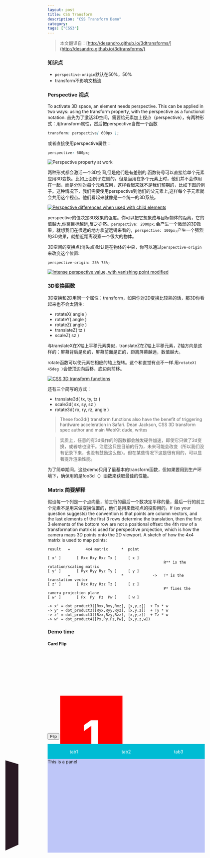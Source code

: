 ```yaml
---
layout: post
title: CSS Transform
description: "CSS Transform Demo"
category: 
tags: ["CSS3"]
---
```


 > 本文翻译自：[http://desandro.github.io/3dtransforms/](http://desandro.github.io/3dtransforms/)

### 知识点

 - `perspective-origin`默认在50%，50%
 - transform不影响文档流

### Perspective 视点
To activate 3D space, an element needs perspective. This can be applied in two ways: using the transform property, with the perspective as a functional notation.
首先为了激活3D空间，需要给元素加上视点（perspective），有两种形式：用transform属性，然后把perspective当做一个函数

```CSS
transform: perspective( 600px );
```

或者直接使用perspective属性：

```CSS
perspective: 600px;
```

<img src="http://desandro.github.io/3dtransforms/img/perspective01.png" alt="Perspective property at work">

两种形式都会激活一个3D空间,但是他们是有差别的.函数符号可以直接给单个元素应用3D变换。比如上面例子左侧的。但是当用在多个元素上时，他们并不会作用在一起，而是分别对每个元素应用，这样看起来就不是我们预期的，比如下图的例子。这种情况下，我们需要使用perspective到他们的父元素上,这样每个子元素就会共用这个视点。他们看起来就像是一个统一的3D系统。

<a href="http://desandro.github.io/3dtransforms/examples/perspective-02-children.html">
<img src="http://desandro.github.io/3dtransforms/img/perspective-children01.png" alt="Perspective differences when used with child elements"></a>

perspective的值决定3D效果的强度。你可以把它想象成与目标物体的距离，它的值越大,你离目标越远,反之亦然。`perspective: 2000px;`会产生一个微弱的3D效果，就想我们在很远的地方拿望远镜来看的，`perspective: 100px;`产生一个强烈的3D效果，就想近距离观察一个很大的物体。

3D空间的变换点(消失点)默认是在物体的中央，你可以通过`perspective-origin`来改变这个位置:

```
perspective-origin: 25% 75%;
```

<a href="http://desandro.github.io/3dtransforms/examples/perspective-03.html">
	<img src="http://desandro.github.io/3dtransforms/img/perspective02.png
" alt="Intense perspective value, with vanishing point modified">
</a>

### 3D变换函数

3D变换和2D用同一个属性：transform，如果你对2D变换比较熟的话，那3D你看起来也不会太陌生:

 - rotateX( angle )
 - rotateY( angle )
 - rotateZ( angle )
 - translateZ( tz )
 - scaleZ( sz )

与translateX在X轴上平移元素类似，translateZ在Z轴上平移元素，Z轴方向是这样的：屏幕背后是负的，屏幕前面是正的，距离屏幕越远，数值越大。

rotate函数可以使元素在相应的轴上旋转。这个和直觉有点不一样.用`rotateX( 45deg )`会使顶边向后移，底边向前移。

<a href="http://desandro.github.io/3dtransforms/examples/transforms-01-functions.html">
<img src="http://desandro.github.io/3dtransforms/img/transforms01.png" alt="CSS 3D transform functions"></a>

还有三个简写的方式：

 - translate3d( tx, ty, tz )
 - scale3d( sx, sy, sz )
 - rotate3d( rx, ry, rz, angle )

 > These foo3d() transform functions also have the benefit of triggering hardware acceleration in Safari. Dean Jackson, CSS 3D transform spec author and main WebKit dude, writes

 > 实质上，任意的有3d操作的的函数都会触发硬件加速，即使它只做了2d变换，或者啥也没干。注意这只是目前的行为，未来可能会改变（所以我们没有记录下来，也没有鼓励这么做）。但在某些情况下这是很有用的，可以显著提升渲染性能。

为了简单期间，这些demo只用了最基本的transform函数，但如果要用到生产环境下，确保用的是foo3d（）函数来获取最佳的性能。

### Matrix 简要解释

假设每一个列是一个点向量，前三行的最后一个数决定平移的量，最后一行的前三个元素不是用来做变换位置的，他们是用来做视点的投影用的。If (as your question suggests) the convention is that points are column vectors, and the last elements of the first 3 rows determine the translation, then the first 3 elements of the bottom row are not a positional offset: the 4th row of a transformation matrix is used for perspective projection, which is how the camera maps 3D points onto the 2D viewport. A sketch of how the 4x4 matrix is used to map points:


	result   =       4x4 matrix      *  point

	[ x' ]       [ Rxx Rxy Rxz Tx ]     [ x ]
	                                                    R** is the rotation/scaling matrix
	[ y' ]       [ Ryx Ryy Ryz Ty ]     [ y ]
	         =                       *             ->   T* is the translation vector
	[ z' ]       [ Rzx Rzy Rzz Tz ]     [ z ]
	                                                    P* fixes the camera projection plane
	[ w' ]       [ Px  Py  Pz  Pw ]     [ w ]

	-> x' = dot_product3([Rxx,Rxy,Rxz], [x,y,z])  + Tx * w
	-> y' = dot_product3([Ryx,Ryy,Ryz], [x,y,z])  + Ty * w
	-> z' = dot_product3([Rzx,Rzy,Rzz], [x,y,z])  + Tz * w
	-> w' = dot_product4([Px,Py,Pz,Pw], [x,y,z,w])




### Demo time

#### Card Flip

<section class="flip-container">
  <div id="card">
    <figure class="front">1</figure>
    <figure class="back">2</figure>
  </div>
</section>
<input class="btn btn-default" id="flipButton" type="button" value="Flip"/>

<style>
	.flip-container { 
	  width: 200px;
	  height: 260px;
	  position: relative;
	  perspective: 800px;
	}
	#card {
	  width: 100%;
	  height: 100%;
	  position: absolute;
	  transform-style: preserve-3d;
	  transition: transform 1s;
	}
	#card figure {
	  display: block;
	  height: 100%;
	  width: 100%;
	  line-height: 260px;
	  color: white;
	  text-align: center;
	  font-weight: bold;
	  font-size: 140px;
	  position: absolute;
	  -webkit-backface-visibility: hidden;
	  -moz-backface-visibility: hidden;
	  -o-backface-visibility: hidden;
	  backface-visibility: hidden;
	}
	#card .front {
	  background: red;
	}
	#card .back {
	  background: blue;
	  transform: rotateY( 180deg );
	}
	#card.flipped {
	  transform: rotateY( 180deg );
	}
</style>

<script>
	$("#flipButton").click(function(){
		$("#card").toggleClass("flipped");
	});
</script>

<div id="transformTabs">
	<ul class="navs">
		<li><span>tab1</span></li>
		<li><span>tab2</span></li>
		<li><span>tab3</span></li>
	</ul>
	<div class="panel-content">
		<div class="panel-div">This is a panel</div>
		<div class="panel-div">This is a panel</div>
		<div class="panel-div">This is a panel</div>
	</div>
</div>
<style>
	#transformTabs{
		perspective:4000px;
		display: flex;
		flex-direction:column;

	}
	#transformTabs ul{
		background-color: #00bcd4;
		margin-bottom: 0;
		padding: 0;
		display: flex;
		justify-content:space-around;
		list-style: none;
		color:#FFF;
		font-size: 14px;
	}
	#transformTabs li{
		flex:1;
		display: flex;
		justify-content:center;
		align-items:center;
		text-align: center;
		vertical-align: middle;
		height: 48px;
	}
	#transformTabs .active{
		/*border-bottom: 2px solid #FFFF8D;*/

	}
	.panel-content{
		height: 300px;
		position: relative;
		transform-style:preserve-3d;
		transform-origin:-150px center;
		transition:transform 400ms cubic-bezier(0.4, 0.0, 1, 1);	

	}

	.panel-content .panel-div{
		height: 300px;
		position: absolute;
		left:0;
		top: 0;
		width: 100%;
		height: 100%;
		transition:transform 400ms ease-in-out;
	}
	.panel-content .panel-div.show{
		opacity: 1;
	}
	.panel-content .panel-div:nth-child(1){
		background-color: rgb(190, 198, 248);
		transform:rotateY(0deg);
		transform-origin:-150px center;
	}
	.panel-content .panel-div:nth-child(2){
		transform-origin:-150px center;
		transform:rotateY(90deg);
		background-color: #291923;
	}
	.panel-content .panel-div:nth-child(3){
		transform-origin:-150px center;
		transform:rotateY(180deg);
		background-color: #921029;
	}
</style>
<script>
	var $aaaa = $("#transformTabs") 
	var $ani = $aaaa.find('.panel-content');
	var $lis = $aaaa.find('li');
	$lis.click(function(){
		var $li = $(this);
		$lis.removeClass('active');
		$li.addClass('active');
		switch($li.index()){
			case 0:
				$ani.css('transform','rotateY(0)') ;
				break;
			case 1:
				$ani.css('transform','rotateY(-90deg)');
				break;
			case 2:
				$ani.css('transform','rotateY(-180deg)');
				break;
		}
		$ani.find('.show').removeClass('show');
		$ani.find('.panel-div').eq($li.index()).addClass('show');
	});
</script>
<!-- <div class="row demo-row">

<div class="col-md-3 demo-wrapper">
	<div id="rotate" class="demo">    
		I am rotating
	</div>
	<input type="range" id="rotatexHandler" min="0" max="360" for="rotateX" value="0">
	<input type="range" id="rotateyHandler" min="0" max="360" for="rotateY" value="0">
	<input type="range" id="rotatezHandler" min="0" max="360" for="rotateZ" value="0">
</div>
</div>

<style>
	.demo{
		    width: 100%;
		    height: 300px;
		    background: #FFA4A4;
		    transform-style:preserve-3d;
		    perspective:500px;
	}
	 .demo-wrapper{
	 	background-color: #ddd;
	 }
	 .demo-wrapper input{
	 	width: 100%;

	 }
</style>
<script>
	$('input').on('change', function(e){
	    var input = $(this);
	    var id = $(this).attr('id');
	    var x = $('#rotatexHandler').val();
	    var y = $('#rotateyHandler').val();
	    var z = $('#rotatezHandler').val();
	    $('#rotate').css('transform', 'rotateX(' + x + 'deg) rotateY(' + y + 'deg) rotateZ(' + z + 'deg)' );
	});

</script> -->